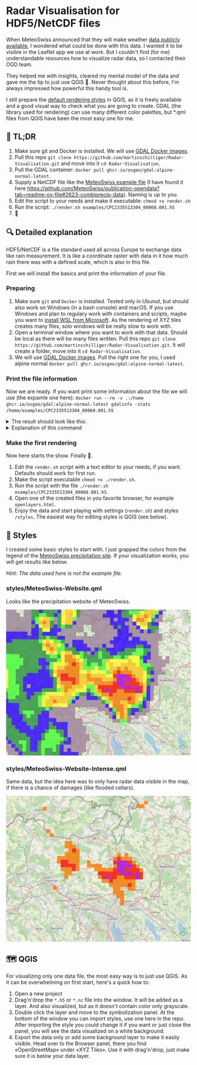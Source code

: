 # Radar Visualisation for HDF5/NetCDF files

When MeteoSwiss announced that they will make weather [data publicly available](https://github.com/MeteoSwiss/opendata-radar-data), I wondered what could be done with this data. I wanted it to be visible in the Leaflet app we use at work. But I couldn't find (for me) understandable resources how to visualize radar data, so I contacted their OGD team.

They helped me with insights, cleared my mental model of the data and gave me the tip to just use QGIS 🤯. Never thought about this before, I'm always impressed how powerful this handy tool is.

I still prepare the [default rendering styles](/styles) in QGIS, as it is freely available and a good visual way to check what you are going to create. GDAL (the library used for rendering) can use many different color palettes, but \*.qml files from QGIS have been the most easy one for me.

## 🚀 TL;DR

1. Make sure git and Docker is installed. We will use [GDAL Docker images](https://github.com/OSGeo/gdal/tree/master/docker).
1. Pull this repo `git clone https://github.com/martinschilliger/Radar-Visualisation.git` and move into it `cd Radar-Visualisation`.
1. Pull the GDAL container: `docker pull ghcr.io/osgeo/gdal:alpine-normal-latest`.
1. Supply a NetCDF file like the [MeteoSwiss example file](examples/CPC2335513304_00060.001.h5) (I have found it here https://github.com/MeteoSwiss/publication-opendata?tab=readme-ov-file#2623-combiprecip-data). Naming is up to you.
1. Edit the script to your needs and make it executable: `chmod +x render.sh`
1. Run the script: `./render.sh examples/CPC2335513304_00060.001.h5`
1. 🎉

## 🔍 Detailed explanation

HDF5/NetCDF is a file standard used all across Europe to exchange data like rain measurement. It is like a coordinate raster with data in it how much rain there was with a defined scale, which is also in this file.

First we will install the basics and print the information of your file.

### Preparing

1. Make sure `git` and `Docker` is installed. Tested only in Ubunut, but should also work on Windows (in a bash console) and macOS. If you use Windows and plan to regulary work with containers and scripts, maybe you want to [install WSL from Microsoft](https://learn.microsoft.com/en-us/windows/wsl/install). As the rendering of XYZ tiles creates many files, solo windows will be really slow to work with.
1. Open a terminal window where you want to work with that data. Should be local as there will be many files written. Pull this repo `git clone https://github.com/martinschilliger/Radar-Visualisation.git`. It will create a folder, move into it `cd Radar-Visualisation`.
1. We will use [GDAL Docker images](https://github.com/OSGeo/gdal/tree/master/docker). Pull the right one for you, I used alpine normal `docker pull ghcr.io/osgeo/gdal:alpine-normal-latest`.

### Print the file information

Now we are ready. If you want print some information about the file we will use (the expamle one here): `docker run --rm -v .:/home ghcr.io/osgeo/gdal:alpine-normal-latest gdalinfo -stats /home/examples/CPC2335513304_00060.001.h5`

<details>

<summary>The result should look like this:</summary>

```
Warning!  Library version information error.
The HDF5 library version information are not consistent in its source code.
This is NOT a fatal error but should be corrected.  Setting the environment
variable 'HDF5_DISABLE_VERSION_CHECK' to a value of 1 will suppress
this warning.
Library version information are:
H5_VERS_MAJOR=1, H5_VERS_MINOR=14, H5_VERS_RELEASE=4, H5_VERS_SUBRELEASE=2,
H5_VERS_INFO=HDF5 library version: 1.14.4
Driver: HDF5Image/HDF5 Dataset
Files: /home/examples/CPC2335513304_00060.001.h5
Size is 710, 640
Coordinate System is:
BOUNDCRS[
    SOURCECRS[
        PROJCRS["unknown",
            BASEGEOGCRS["unknown",
                DATUM["Unknown based on Bessel 1841 ellipsoid using towgs84=674.374,15.056,405.346,0,0,0,0",
                    ELLIPSOID["Bessel 1841",6377397.155,299.1528128,
                        LENGTHUNIT["metre",1,
                            ID["EPSG",9001]]]],
                PRIMEM["Greenwich",0,
                    ANGLEUNIT["degree",0.0174532925199433],
                    ID["EPSG",8901]]],
            CONVERSION["unknown",
                METHOD["Hotine Oblique Mercator (variant B)",
                    ID["EPSG",9815]],
                PARAMETER["Latitude of projection centre",46.9524055555556,
                    ANGLEUNIT["degree",0.0174532925199433],
                    ID["EPSG",8811]],
                PARAMETER["Longitude of projection centre",7.43958333333333,
                    ANGLEUNIT["degree",0.0174532925199433],
                    ID["EPSG",8812]],
                PARAMETER["Azimuth at projection centre",90,
                    ANGLEUNIT["degree",0.0174532925199433],
                    ID["EPSG",8813]],
                PARAMETER["Angle from Rectified to Skew Grid",90,
                    ANGLEUNIT["degree",0.0174532925199433],
                    ID["EPSG",8814]],
                PARAMETER["Scale factor at projection centre",1,
                    SCALEUNIT["unity",1],
                    ID["EPSG",8815]],
                PARAMETER["Easting at projection centre",2600000,
                    LENGTHUNIT["metre",1],
                    ID["EPSG",8816]],
                PARAMETER["Northing at projection centre",1200000,
                    LENGTHUNIT["metre",1],
                    ID["EPSG",8817]]],
            CS[Cartesian,2],
                AXIS["(E)",east,
                    ORDER[1],
                    LENGTHUNIT["metre",1,
                        ID["EPSG",9001]]],
                AXIS["(N)",north,
                    ORDER[2],
                    LENGTHUNIT["metre",1,
                        ID["EPSG",9001]]]]],
    TARGETCRS[
        GEOGCRS["WGS 84",
            DATUM["World Geodetic System 1984",
                ELLIPSOID["WGS 84",6378137,298.257223563,
                    LENGTHUNIT["metre",1]]],
            PRIMEM["Greenwich",0,
                ANGLEUNIT["degree",0.0174532925199433]],
            CS[ellipsoidal,2],
                AXIS["latitude",north,
                    ORDER[1],
                    ANGLEUNIT["degree",0.0174532925199433]],
                AXIS["longitude",east,
                    ORDER[2],
                    ANGLEUNIT["degree",0.0174532925199433]],
            ID["EPSG",4326]]],
    ABRIDGEDTRANSFORMATION["Transformation from unknown to WGS84",
        METHOD["Position Vector transformation (geog2D domain)",
            ID["EPSG",9606]],
        PARAMETER["X-axis translation",674.374,
            ID["EPSG",8605]],
        PARAMETER["Y-axis translation",15.056,
            ID["EPSG",8606]],
        PARAMETER["Z-axis translation",405.346,
            ID["EPSG",8607]],
        PARAMETER["X-axis rotation",0,
            ID["EPSG",8608]],
        PARAMETER["Y-axis rotation",0,
            ID["EPSG",8609]],
        PARAMETER["Z-axis rotation",0,
            ID["EPSG",8610]],
        PARAMETER["Scale difference",1,
            ID["EPSG",8611]]]]
Data axis to CRS axis mapping: 1,2
Origin = (2255024.271337525919080,1480242.287008441751823)
Pixel Size = (1000.053878008132187,-1000.194373984924141)
Metadata:
  Conventions=ODIM_H5/V2_3
  dataset1_data1_what_gain=1
  dataset1_data1_what_nodata=nan
  dataset1_data1_what_offset=0
  dataset1_data1_what_quantity=ACRR
  dataset1_data1_what_undetect=inf
  dataset1_what_enddate=20231221
  dataset1_what_endtime=133000
  dataset1_what_prodname=CHCPC_00060
  dataset1_what_product=RR
  dataset1_what_startdate=20231221
  dataset1_what_starttime=123000
  how_MeteoSwiss_Diff=0.692809795557889
  how_MeteoSwiss_Excluded.raingauges=DOL,GSB,SAE
  how_MeteoSwiss_grid_mapping_name=swiss_coordinates
  how_MeteoSwiss_grid_name=combiprecip
  how_MeteoSwiss_long_name=00060-min precipitation raingauge-adjusted
  how_MeteoSwiss_Nr.raingauges.used=99
  how_MeteoSwiss_PID=CPC233551330
  how_MeteoSwiss_prod_date=2023-12-21 13:38:42 GMT
  how_MeteoSwiss_Qc=4
  how_MeteoSwiss_Qr=9
  how_MeteoSwiss_Qw=14
  how_MeteoSwiss_reprocessed=0
  how_MeteoSwiss_time=UNLIMITED
  how_MeteoSwiss_time.stamp=2023-12-21 13:30:00 GMT
  how_MeteoSwiss_VERSION="COMBIPRECIP-V3.9.2_2023-05-24_zuerh250.meteoswiss.ch"
  how_nodes=WMOID:06661,WMOID:06699,WMOID:06768,WMOID:06726,WMOID:06776
  what_date=20231221
  what_object=COMP
  what_source=ORG:215, CTY:644, CMT:MeteoSwiss (Switzerland)
  what_time=133000
  what_version=H5rad 2.3
  where_LL_lat=43.6301
  where_LL_lon=3.169
  where_LR_lat=43.6201
  where_LR_lon=11.9566
  where_projdef=+proj=somerc +lat_0=46.95240555555556 +lon_0=7.439583333333333 +k_0=1 +x_0=2600000 +y_0=1200000 +ellps=bessel +towgs84=674.374,15.056,405.346,0,0,0,0 +units=m +no_defs
  where_UL_lat=49.3767
  where_UL_lon=2.6896
  where_UR_lat=49.3654
  where_UR_lon=12.4634
  where_xscale=1
  where_xsize=710
  where_yscale=1
  where_ysize=640
Image Structure Metadata:
  COMPRESSION=DEFLATE
Corner Coordinates:
Upper Left  ( 2255024.271, 1480242.287) (  2d41'23.21"E, 49d22'41.51"N)
Lower Left  ( 2255024.271,  840117.888) (  3d10' 9.39"E, 43d37'51.77"N)
Upper Right ( 2965062.525, 1480242.287) ( 12d27'54.73"E, 49d22' 1.02"N)
Lower Right ( 2965062.525,  840117.888) ( 11d57'28.86"E, 43d37'15.33"N)
Center      ( 2610043.398, 1160180.087) (  7d34'14.38"E, 46d35'38.73"N)
Band 1 Block=710x640 Type=Float64, ColorInterp=Undefined
  Minimum=0.000, Maximum=2.400, Mean=0.026, StdDev=0.097
  Metadata:
    CLASS=IMAGE
    IMAGE_VERSION=1.2
    rhdf5-NA.OK=1
    STATISTICS_MAXIMUM=2.4
    STATISTICS_MEAN=0.026329591124037
    STATISTICS_MINIMUM=0
    STATISTICS_STDDEV=0.097444847156438
    STATISTICS_VALID_PERCENT=76.88
```

</details>

<details>

<summary>Explanation of this command</summary>

- `docker run --rm` This will run the container and remove it afterwards directly again. `ghcr.io/osgeo/gdal:alpine-normal-latest` is the container used.
- `-v .:/home` binds you curent folder (`.`) into the container (as `/home`).
- `gdalinfo -stats` runs the program (see https://gdal.org/en/latest/programs/index.html#general for all available).
- `/home/examples/CPC2335513304_00060.001.h5` our supplied file with the path inside the container.
</details>

### Make the first rendering

Now here starts the show. Finally 🥳.

1. Edit the `render.sh` script with a text editor to your needs, if you want. Defaults should work for first run.
1. Make the script executable `chmod +x ./render.sh`.
1. Run the script with the file `./render.sh examples/CPC2335513304_00060.001.h5`.
1. Open one of the created files in you favorite browser, for example `openlayers.html`.
1. Enjoy the data and start playing with settings (`render.sh`) and styles `/styles`. The easiest way for editing styles is QGIS (see below).

## 🎨 Styles

I created some basic styles to start with. I just grapped the colors from the legend of the [MeteoSwiss precipitation site](https://www.meteoswiss.admin.ch/services-and-publications/applications/precipitation.html). If your visualization works, you will get results like below.

_Hint: The data used here is not the example file._

### styles/MeteoSwiss-Website.qml

Looks like the precipitation website of MeteoSwiss.

![MeteoSwiss-Website](styles/MeteoSwiss-Website.png)

### styles/MeteoSwiss-Website-Intense.qml

Same data, but the idea here was to only have radar data visible in the map, if there is a chance of damages (like flooded cellars).

![MeteoSwiss-Website-Intense](styles/MeteoSwiss-Website-Intense.png)

## 🗺 QGIS

For visualizing only one data file, the most easy way is to just use QGIS. As it can be overwhelming on first start, here's a quick how to:

1. Open a new project
2. Drag'n'drop the `*.h5` or `*.nc` file into the window. It will be added as a layer. And also visualized, but as it doesn't contain color only grayscale.
3. Double click the layer and move to the symbolization panel. At the bottom of the window you can import styles, use one here in the repo. After importing the style you could change it if you want or just close the panel, you will see the data visualized on a white background.
4. Export the data only or add some background layer to make it easily visible. Head over to the Browser panel, there you find «OpenStreetMap» under «XYZ Tiles». Use it with drag'n'drop, just make sure it is below your data layer.
